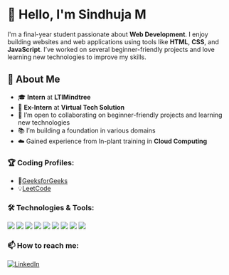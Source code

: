 # 👋 Hello, I'm Sindhuja M

I'm a final-year student passionate about **Web Development**. I enjoy building websites and web applications using tools like **HTML**, **CSS**, and **JavaScript**. I’ve worked on several beginner-friendly projects and love learning new technologies to improve my skills.

## 🚀 About Me
- 🎓 **Intern** at **LTIMindtree**  
- 💼 **Ex-Intern** at **Virtual Tech Solution**  
- 🤝 I’m open to collaborating on beginner-friendly projects and learning new technologies  
- 📚 I’m building a foundation in various domains  
- ☁️ Gained experience from In-plant training in **Cloud Computing**
 
### 🏆 Coding Profiles:
- 🌱[GeeksforGeeks](https://www.geeksforgeeks.org/user/gayathrif997/) 
- 💡[LeetCode](https://leetcode.com/u/sindhujaaa_m/)   
  
### 🛠️ Technologies & Tools:
[<img src="https://img.shields.io/badge/-ESP–IDF-323330?logo=espressif&logoColor=white">](#)
[<img src="https://img.shields.io/badge/-HTML5-E34F26?logo=html5&logoColor=white">](#)
[<img src="https://img.shields.io/badge/-CSS3-1572B6?logo=css3&logoColor=white">](#)
[<img src="https://img.shields.io/badge/-Java-007396?logo=java&logoColor=white">](#)
[<img src="https://img.shields.io/badge/-JavaScript-007396?logo=javascript&logoColor=white">](#)
[<img src="https://img.shields.io/badge/-Python-3776AB?logo=python&logoColor=white">](#)
[<img src="https://img.shields.io/badge/-VSCode-007ACC?logo=visual-studio-code&logoColor=white">](#)
[<img src="https://img.shields.io/badge/-IntelliJ%20IDEA-000000?logo=intellij-idea&logoColor=white">](#)
[<img src="https://img.shields.io/badge/-MySQL-4479A1?logo=mysql&logoColor=white">](#)
 
### 📫 How to reach me:
[![LinkedIn](https://img.shields.io/badge/-LinkedIn-0077B5?logo=linkedin&logoColor=white)](https://www.linkedin.com/in/sindhuja-m-8b874a2b3)
